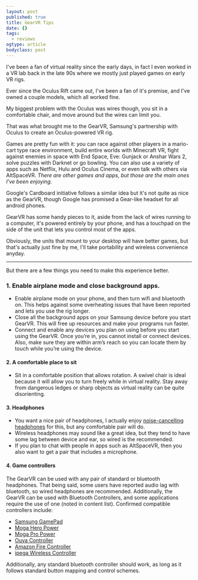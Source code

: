 ```yaml
---
layout: post
published: true
title: GearVR Tips
date: {}
tags: 
  - reviews
ogtype: article
bodyclass: post
---
```


I've been a fan of virtual reality since the early days, in fact I even worked in a VR lab back in the late 90s where we mostly just played games on early VR rigs.

Ever since the Oculus Rift came out, I've been a fan of it's premise, and I've owned a couple models, which all worked fine.

My biggest problem with the Oculus was wires though, you sit in a comfortable chair, and move around but the wires can limit you.

That was what brought me to the GearVR, Samsung's partnership with Oculus to create an Oculus-powered VR rig. 

Games are pretty fun with it: you can race against other players in a mario-cart type race environment, build entire worlds with Minecraft VR, fight against enemies in space with End Space, Eve: Gunjack or Anshar Wars 2, solve puzzles with Darknet or go bowling. You can also use a variety of apps such as Netflix, Hulu and Oculus Cinema, or even talk with others via AltSpaceVR. _There are other games and apps, but those are the main ones I've been enjoying._

Google's Cardboard initiative follows a similar idea but it's not quite as nice as the GearVR, though Google has promised a Gear-like headset for all android phones.

GearVR has some handy pieces to it, aside from the lack of wires running to a computer, it's powered entirely by your phone, and has a touchpad on the side of the unit that lets you control most of the apps.

Obviously, the units that mount to your desktop will have better games, but that's actually just fine by me, I'll take portability and wireless convenience anyday.

---

But there are a few things you need to make this experience better.

### 1. Enable airplane mode and close background apps.

- Enable airplane mode on your phone, and then turn wifi and bluetooth on. This helps against some overheating issues that have been reported and lets you use the rig longer.
- Close all the background apps on your Samsung device before you start GearVR. This will free up resources and make your programs run faster.
- Connect and enable any devices you plan on using before you start using the GearVR. Once you’re in, you cannot install or connect devices. Also, make sure they are within arm’s reach so you can locate them by touch while you’re using the device.

#### 2. A comfortable place to sit

- Sit in a comfortable position that allows rotation. A swivel chair is ideal because it will allow you to turn freely while in virtual reality. Stay away from dangerous ledges or sharp objects as virtual reality can be quite disorienting.

#### 3. Headphones

- You want a nice pair of headphones, I actually enjoy [noise-cancelling headphones](http://amzn.to/1O45aHe) for this, but any comfortable pair will do.
- Wireless headphones may sound like a great idea, but they tend to have some lag between device and ear, so wired is the recommended.
- If you plan to chat with people in apps such as AltSpaceVR, then you also want to get a pair that includes a microphone.

#### 4. Game controllers

The GearVR can be used with any pair of standard or bluetooth headphones. That being said, some users have reported audio lag with bluetooth, so wired headphones are recommended. Additionally, the GearVR can be used with Bluetooth Controllers, and some applications require the use of one (noted in content list). Confirmed compatible controllers include:


- [Samsung GamePad](http://www.amazon.com/Samsung-EI-GP20HNBEG-Wireless-SmartPhone-GamePad/dp/B00FP825JQ/)
- [Moga Hero Power](http://amzn.to/1T59zMm)
- [Moga Pro Power](http://amzn.to/1O45HsO)
- [Ouya Controller](http://amzn.to/1T5a8Gb)
- [Amazon Fire Controller](http://amzn.to/1T5aaOc)
- [ipega Wireless Controller](http://amzn.to/1WdCvSG)

Additionally, any standard bluetooth controller should work, as long as it follows standard button mapping and control schemes.
